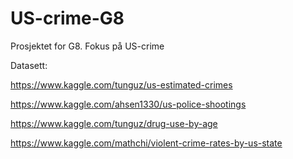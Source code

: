 # US-crime-G8
Prosjektet for G8.
Fokus på US-crime

Datasett:

https://www.kaggle.com/tunguz/us-estimated-crimes

https://www.kaggle.com/ahsen1330/us-police-shootings

https://www.kaggle.com/tunguz/drug-use-by-age

https://www.kaggle.com/mathchi/violent-crime-rates-by-us-state
